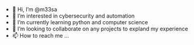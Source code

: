 - 👋 Hi, I’m @m33sa
- 👀 I’m interested in cybersecurity and automation 
- 🌱 I’m currently learning python and computer science
- 💞️ I’m looking to collaborate on any projects to expland my experience
- 📫 How to reach me ...

<!---
m33sa/m33sa is a ✨ special ✨ repository because its `README.md` (this file) appears on your GitHub profile.
You can click the Preview link to take a look at your changes.
--->
